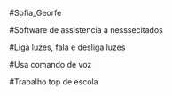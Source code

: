 #Sofia_Georfe

#Software de assistencia a nesssecitados 

#Liga luzes, fala e desliga luzes

#Usa comando de voz

#Trabalho top de escola
